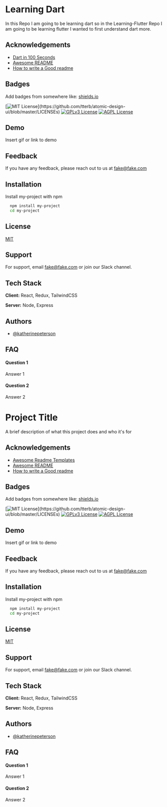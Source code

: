 # Learning Dart

In this Repo I am going to be learning dart so in the Learning-Flutter Repo I am going to be learning flutter I wanted to first understand dart more.

## Acknowledgements

- [Dart in 100 Seconds
](https://awesomeopensource.com/project/elangosundar/awesome-README-templates)
- [Awesome README](https://github.com/matiassingers/awesome-readme)
- [How to write a Good readme](https://bulldogjob.com/news/449-how-to-write-a-good-readme-for-your-github-project)

## Badges

Add badges from somewhere like: [shields.io](https://shields.io/)

[![MIT License](https://img.shields.io/apm/l/atomic-design-ui.svg?)](https://github.com/tterb/atomic-design-ui/blob/master/LICENSEs)
[![GPLv3 License](https://img.shields.io/badge/License-GPL%20v3-yellow.svg)](https://opensource.org/licenses/)
[![AGPL License](https://img.shields.io/badge/license-AGPL-blue.svg)](http://www.gnu.org/licenses/agpl-3.0)

## Demo

Insert gif or link to demo

## Feedback

If you have any feedback, please reach out to us at fake@fake.com

## Installation

Install my-project with npm

```bash
  npm install my-project
  cd my-project
```

## License

[MIT](https://choosealicense.com/licenses/mit/)

## Support

For support, email fake@fake.com or join our Slack channel.

## Tech Stack

**Client:** React, Redux, TailwindCSS

**Server:** Node, Express

## Authors

- [@katherinepeterson](https://www.github.com/octokatherine)

## FAQ

#### Question 1

Answer 1

#### Question 2

Answer 2

# Project Title

A brief description of what this project does and who it's for

## Acknowledgements

- [Awesome Readme Templates](https://awesomeopensource.com/project/elangosundar/awesome-README-templates)
- [Awesome README](https://github.com/matiassingers/awesome-readme)
- [How to write a Good readme](https://bulldogjob.com/news/449-how-to-write-a-good-readme-for-your-github-project)

## Badges

Add badges from somewhere like: [shields.io](https://shields.io/)

[![MIT License](https://img.shields.io/apm/l/atomic-design-ui.svg?)](https://github.com/tterb/atomic-design-ui/blob/master/LICENSEs)
[![GPLv3 License](https://img.shields.io/badge/License-GPL%20v3-yellow.svg)](https://opensource.org/licenses/)
[![AGPL License](https://img.shields.io/badge/license-AGPL-blue.svg)](http://www.gnu.org/licenses/agpl-3.0)

## Demo

Insert gif or link to demo

## Feedback

If you have any feedback, please reach out to us at fake@fake.com

## Installation

Install my-project with npm

```bash
  npm install my-project
  cd my-project
```

## License

[MIT](https://choosealicense.com/licenses/mit/)

## Support

For support, email fake@fake.com or join our Slack channel.

## Tech Stack

**Client:** React, Redux, TailwindCSS

**Server:** Node, Express

## Authors

- [@katherinepeterson](https://www.github.com/octokatherine)

## FAQ

#### Question 1

Answer 1

#### Question 2

Answer 2
